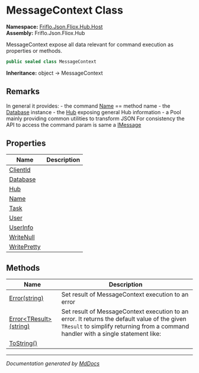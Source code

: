 ﻿<!--  
  <auto-generated>   
    The contents of this file were generated by a tool.  
    Changes to this file may be list if the file is regenerated  
  </auto-generated>   
-->

# MessageContext Class

**Namespace:** [Friflo.Json.Fliox.Hub.Host](../index.md)  
**Assembly:** Friflo.Json.Fliox.Hub

MessageContext expose all data relevant for command execution as properties or methods.

```csharp
public sealed class MessageContext
```

**Inheritance:** object → MessageContext

## Remarks

In general it provides: \- the command [Name](properties/Name.md) \=\= method name \- the [Database](properties/Database.md) instance \- the [Hub](properties/Hub.md) exposing general Hub information \- a Pool mainly providing common utilities to transform JSON For consistency the API to access the command param is same a [IMessage](../../Client/IMessage/index.md)

## Properties

| Name                                     | Description |
| ---------------------------------------- | ----------- |
| [ClientId](properties/ClientId.md)       |             |
| [Database](properties/Database.md)       |             |
| [Hub](properties/Hub.md)                 |             |
| [Name](properties/Name.md)               |             |
| [Task](properties/Task.md)               |             |
| [User](properties/User.md)               |             |
| [UserInfo](properties/UserInfo.md)       |             |
| [WriteNull](properties/WriteNull.md)     |             |
| [WritePretty](properties/WritePretty.md) |             |

## Methods

| Name                                                            | Description                                                                                                                                                                                                |
| --------------------------------------------------------------- | ---------------------------------------------------------------------------------------------------------------------------------------------------------------------------------------------------------- |
| [Error(string)](methods/Error.md#errorstring)                   | Set result of MessageContext execution to an error                                                                                                                                                         |
| [Error\<TResult\>(string)](methods/Error.md#errortresultstring) | Set result of MessageContext execution to an error.             It returns the default value of the given `TResult` to simplify             returning from a command handler with a single statement like: |
| [ToString()](methods/ToString.md)                               |                                                                                                                                                                                                            |

___

*Documentation generated by [MdDocs](https://github.com/ap0llo/mddocs)*
